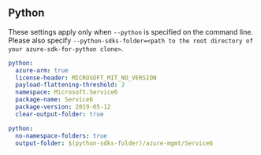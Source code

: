 ## Python

These settings apply only when `--python` is specified on the command line.
Please also specify `--python-sdks-folder=<path to the root directory of your azure-sdk-for-python clone>`.

```yaml $(python)
python:
  azure-arm: true
  license-header: MICROSOFT_MIT_NO_VERSION
  payload-flattening-threshold: 2
  namespace: Microsoft.Service6
  package-name: Service6
  package-version: 2019-05-12
  clear-output-folder: true
```

```yaml $(python)
python:
  no-namespace-folders: true
  output-folder: $(python-sdks-folder)/azure-mgmt/Service6
```
